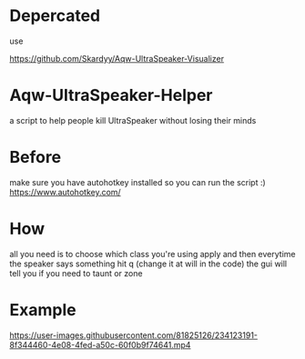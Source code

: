 # Depercated
use

https://github.com/Skardyy/Aqw-UltraSpeaker-Visualizer




# Aqw-UltraSpeaker-Helper
a script to help people kill UltraSpeaker without losing their minds

# Before
make sure you have autohotkey installed so you can run the script :)
https://www.autohotkey.com/

# How
all you need is to choose which class you're using apply
and then everytime the speaker says something hit q (change it at will in the code) 
the gui will tell you if you need to taunt or zone


# Example

https://user-images.githubusercontent.com/81825126/234123191-8f344460-4e08-4fed-a50c-60f0b9f74641.mp4

